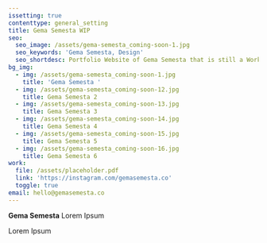 ```yaml
---
issetting: true
contenttype: general_setting
title: Gema Semesta WIP
seo:
  seo_image: /assets/gema-semesta_coming-soon-1.jpg
  seo_keywords: 'Gema Semesta, Design'
  seo_shortdesc: Portfolio Website of Gema Semesta that is still a Work in Progress...
bg_img:
  - img: /assets/gema-semesta_coming-soon-1.jpg
    title: 'Gema Semesta '
  - img: /assets/gema-semesta_coming-soon-12.jpg
    title: Gema Semesta 2
  - img: /assets/gema-semesta_coming-soon-13.jpg
    title: Gema Semesta 3
  - img: /assets/gema-semesta_coming-soon-14.jpg
    title: Gema Semesta 4
  - img: /assets/gema-semesta_coming-soon-15.jpg
    title: Gema Semesta 5
  - img: /assets/gema-semesta_coming-soon-16.jpg
    title: Gema Semesta 6
work:
  file: /assets/placeholder.pdf
  link: 'https://instagram.com/gemasemesta.co'
  toggle: true
email: hello@gemasemesta.co
---
```

**Gema Semesta** Lorem Ipsum

Lorem Ipsum
